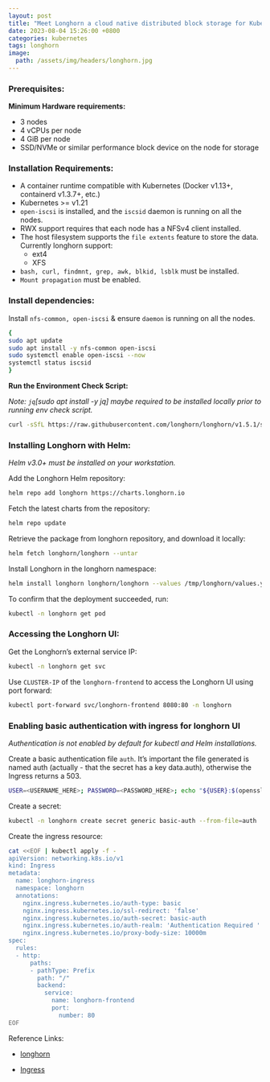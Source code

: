 ```yaml
---
layout: post
title: "Meet Longhorn a cloud native distributed block storage for Kubernetes"
date: 2023-08-04 15:26:00 +0800
categories: kubernetes
tags: longhorn
image:
  path: /assets/img/headers/longhorn.jpg
---
```


### Prerequisites:

**Minimum Hardware requirements:**

- 3 nodes
- 4 vCPUs per node
- 4 GiB per node
- SSD/NVMe or similar performance block device on the node for storage


### Installation Requirements:

- A container runtime compatible with Kubernetes (Docker v1.13+, containerd v1.3.7+, etc.)
- Kubernetes >= v1.21
- `open-iscsi` is installed, and the `iscsid` daemon is running on all the nodes.
- RWX support requires that each node has a NFSv4 client installed.
- The host filesystem supports the `file extents` feature to store the data. Currently longhorn support:
    - ext4
    - XFS
- `bash, curl, findmnt, grep, awk, blkid, lsblk` must be installed.
- `Mount propagation` must be enabled.

### Install dependencies:

Install `nfs-common, open-iscsi` & ensure `daemon` is running on all the nodes.

```sh
{
sudo apt update
sudo apt install -y nfs-common open-iscsi
sudo systemctl enable open-iscsi --now
systemctl status iscsid
}
```

**Run the Environment Check Script:**

*Note: `jq`[sudo apt install -y jq] maybe required to be installed locally prior to running env check script.*
```sh
curl -sSfL https://raw.githubusercontent.com/longhorn/longhorn/v1.5.1/scripts/environment_check.sh | bash
```

### Installing Longhorn with Helm:
*Helm v3.0+ must be installed on your workstation.*

Add the Longhorn Helm repository:
```sh
helm repo add longhorn https://charts.longhorn.io
```

Fetch the latest charts from the repository:
```sh
helm repo update
```

Retrieve the package from longhorn repository, and download it locally:

```sh
helm fetch longhorn/longhorn --untar
```

Install Longhorn in the longhorn namespace:

```sh
helm install longhorn longhorn/longhorn --values /tmp/longhorn/values.yaml -n longhorn --create-namespace --version 1.5.1
```

To confirm that the deployment succeeded, run:
```sh
kubectl -n longhorn get pod
```

### Accessing the Longhorn UI:

Get the Longhorn’s external service IP:
```sh
kubectl -n longhorn get svc
```
Use `CLUSTER-IP` of the `longhorn-frontend` to access the Longhorn UI using port forward:

```sh
kubectl port-forward svc/longhorn-frontend 8080:80 -n longhorn
```

### Enabling basic authentication with ingress for longhorn UI
*Authentication is not enabled by default for kubectl and Helm installations.*

Create a basic authentication file `auth`. It’s important the file generated is named auth (actually - that the secret has a key data.auth), otherwise the Ingress returns a 503.

```sh
USER=<USERNAME_HERE>; PASSWORD=<PASSWORD_HERE>; echo "${USER}:$(openssl passwd -stdin -apr1 <<< ${PASSWORD})" >> auth
```
Create a secret:

```sh
kubectl -n longhorn create secret generic basic-auth --from-file=auth
```

Create the ingress resource:

```sh
cat <<EOF | kubectl apply -f -
apiVersion: networking.k8s.io/v1
kind: Ingress
metadata:
  name: longhorn-ingress
  namespace: longhorn
  annotations:
    nginx.ingress.kubernetes.io/auth-type: basic
    nginx.ingress.kubernetes.io/ssl-redirect: 'false'
    nginx.ingress.kubernetes.io/auth-secret: basic-auth
    nginx.ingress.kubernetes.io/auth-realm: 'Authentication Required '
    nginx.ingress.kubernetes.io/proxy-body-size: 10000m
spec:
  rules:
  - http:
      paths:
      - pathType: Prefix
        path: "/"
        backend:
          service:
            name: longhorn-frontend
            port:
              number: 80
EOF
```


Reference Links:

- [longhorn](https://longhorn.io/)

- [Ingress](https://kubernetes.io/docs/concepts/services-networking/ingress/)